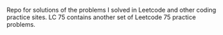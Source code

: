 Repo for solutions of the problems I solved in Leetcode and other coding practice sites.
LC 75 contains another set of Leetcode 75 practice problems.
